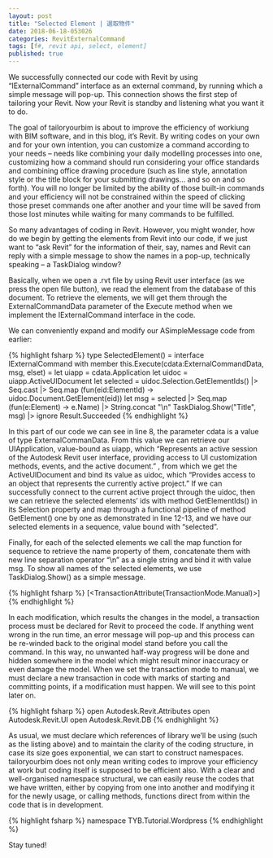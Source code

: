 ```yaml
---
layout: post
title: "Selected Element | 選取物件"
date: 2018-06-18-053026 
categories: RevitExternalCommand
tags: [f#, revit api, select, element]
published: true
---
```

We successfully connected our code with Revit by using “IExternalCommand” interface as an external command, by running which a simple message will pop-up. This connection shows the first step of tailoring your Revit. Now your Revit is standby and listening what you want it to do.

The goal of tailoryourbim is about to improve the efficiency of workiung with BIM software, and in this blog, it’s Revit. By writing codes on your own and for your own intention, you can customize a command according to your needs – needs like combining your daily modelling processes into one, customizing how a command should run considering your office standards and combining office drawing procedure (such as line style, annotation style or the title block for your submitting drawings… and so on and so forth). You will no longer be limited by the ability of those built-in commands and your efficiency will not be constrained within the speed of clicking those preset commands one after another and your time will be saved from those lost minutes while waiting for many commands to be fulfilled.

So many advantages of coding in Revit. However, you might wonder, how do we begin by getting the elements from Revit into our code, if we just want to “ask Revit” for the information of their, say, names and Revit can reply with a simple message to show the names in a pop-up, technically speaking – a TaskDialog window?

Basically, when we open a .rvt file by using Revit user interface (as we press the open file button), we read the element from the database of this document. To retrieve the elements, we will get them through the ExternalCommandData parameter of the Execute method when we implement the IExternalCommand interface in the code.

We can conveniently expand and modify our ASimpleMessage code from earlier:

{% highlight fsharp %}
type SelectedElement() = 
  interface IExternalCommand with
    member this.Execute(cdata:ExternalCommandData, msg, elset) =
      let uiapp = cdata.Application
      let uidoc = uiapp.ActiveUIDocument
      let selected = 
        uidoc.Selection.GetElementIds() |> Seq.cast
        |> Seq.map (fun(eid:ElementId) -> uidoc.Document.GetElement(eid))
      let msg =
        selected
        |> Seq.map (fun(e:Element) -> e.Name)
        |> String.concat "\n"
      TaskDialog.Show("Title", msg) |> ignore
      Result.Succeeded
{% endhighlight %}

In this part of our code we can see in line 8, the parameter cdata is a value of type ExternalCommanData. From this value we can retrieve our UIApplication, value-bound as uiapp, which “Represents an active session of the Autodesk Revit user interface, providing access to UI customization methods, events, and the active document.” , from which we get the ActiveUIDocument and bind its value as uidoc, which “Provides access to an object that represents the currently active project.”
If we can successfully connect to the current active project through the uidoc, then we can retrieve the selected elements’ ids with method GetElementIds() in its Selection property and map through a functional pipeline of method GetElement() one by one as demonstrated in line 12-13, and we have our selected elements in a sequence, value bound with “selected”.

Finally, for each of the selected elements we call the map function for sequence to retrieve the name property of them, concatenate them with new line separation operator “\n” as a single string and bind it with value msg. To show all names of the selected elements, we use TaskDialog.Show() as a simple message.

{% highlight fsharp %}
[<TransactionAttribute(TransactionMode.Manual)>]
{% endhighlight %}

In each modification, which results the changes in the model, a transaction process must be declared for Revit to proceed the code. If anything went wrong in the run time, an error message will pop-up and this process can be re-winded back to the original model stand before you call the command. In this way, no unwanted half-way progress will be done and hidden somewhere in the model which might result minor inaccuracy or even damage the model. When we set the transaction mode to manual, we must declare a new transaction in code with marks of starting and committing points, if a modification must happen. We will see to this point later on. 

{% highlight fsharp %}
open Autodesk.Revit.Attributes
open Autodesk.Revit.UI
open Autodesk.Revit.DB
{% endhighlight %}

As usual, we must declare which references of library we’ll be using (such as the listing above) and to maintain the clarity of the coding structure, in case its size goes exponential, we can start to construct namespaces. tailoryourbim does not only mean writing codes to improve your efficiency at work but coding itself is supposed to be efficient also. With a clear and well-organised namespace structural, we can easily reuse the codes that we have written, either by copying from one into another and modifying it for the newly usage, or calling methods, functions direct from within the code that is in development. 

{% highlight fsharp %}
namespace TYB.Tutorial.Wordpress
{% endhighlight %}

Stay tuned! 